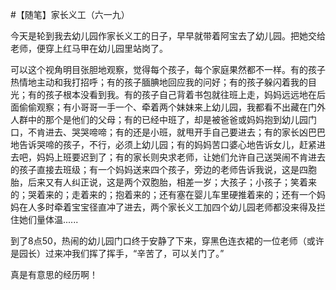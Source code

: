 #【随笔】家长义工（六一九）

今天是轮到我去幼儿园作家长义工的日子，早早就带着阿宝去了幼儿园。把她交给老师，便穿上红马甲在幼儿园里站岗了。

可以这个视角明目张胆地观察，觉得每个孩子，每个家庭果然都不一样。有的孩子热情地主动和我打招呼；有的孩子腼腆地回应我的问好；有的孩子躲闪着我的目光；有的孩子根本没看到我。有的孩子自己背着书包就往班上走，妈妈远远地在后面偷偷观察；有小哥哥一手一个、牵着两个妹妹来上幼儿园，我都看不出藏在门外人群中的那个是他们的父母；有的已经中班了，却是被爸爸或妈妈抱到幼儿园门口，不肯进去、哭哭啼啼；有的还是小班，就甩开手自己要进去；有的家长凶巴巴地告诉哭啼的孩子，不行，必须上幼儿园；有的妈妈苦口婆心地告诉女儿，赶紧进去吧，妈妈上班要迟到了；有的家长则央求老师，让她们允许自己送哭闹不肯进去的孩子直接去班级；有一个妈妈送来四个孩子，旁边的老师告诉我说，这是四胞胎，后来又有人纠正说，这是两个双胞胎，相差一岁；大孩子；小孩子；笑着来的；哭着来的；走着来的；抱着来的；还有塞在婴儿车里硬推着来的；还有一个妈妈在人多时牵着宝宝径直冲了进去，两个家长义工加四个幼儿园老师都没来得及拦住她们量体温......

到了8点50，热闹的幼儿园门口终于安静了下来，穿黑色连衣裙的一位老师（或许是园长）过来冲我们挥了挥手，“辛苦了，可以关门了。”

真是有意思的经历啊！